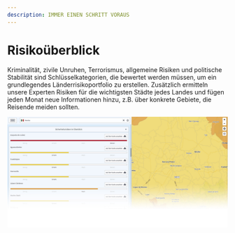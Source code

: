 ```yaml
---
description: IMMER EINEN SCHRITT VORAUS
---
```


# Risikoüberblick

Kriminalität, zivile Unruhen, Terrorismus, allgemeine Risiken und politische Stabilität sind Schlüsselkategorien, die bewertet werden müssen, um ein grundlegendes Länderrisikoportfolio zu erstellen. Zusätzlich ermitteln unsere Experten Risiken für die wichtigsten Städte jedes Landes und fügen jeden Monat neue Informationen hinzu, z.B. über konkrete Gebiete, die Reisende meiden sollten.

![](../.gitbook/assets/p40-img02.jpg)

